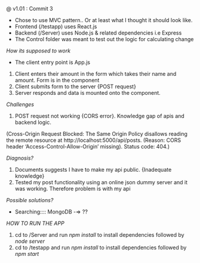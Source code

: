 @ v1.01 : Commit 3

- Chose to use MVC pattern.. Or at least what I thought it should look like. 
- Frontend (/testapp) uses React.js 
- Backend (/Server) uses Node.js & related dependencies i.e Express
- The Control folder was meant to test out the logic for calculating change

*How its supposed to work*
- The client entry point is App.js
 1. Client enters their amount in the form which takes their name and amount. Form is in the <VendingForm/> component
 2. Client submits form to the server {POST request}
 3. Server responds and data is mounted onto the <Change/> component.


 *Challenges*
 1. POST request not working {CORS error}. Knowledge gap of apis and backend logic.
 
 (Cross-Origin Request Blocked: The Same Origin Policy disallows reading the remote resource at http://localhost:5000/api/posts. (Reason: CORS header ‘Access-Control-Allow-Origin’ missing). Status code: 404.)

*Diagnosis?*
1. Documents suggests I have to make my api public. {Inadequate knowledge}
2. Tested my post functionality using an online json dummy server and it was working. Therefore problem is with my api

*Possible solutions?*
- Searching::::
MongoDB -=> ??


*HOW TO RUN THE APP*
1. cd to /Server and run _npm install_ to install dependencies followed by _node server_
2. cd to /testapp and run _npm install_ to install dependencies followed by _npm start_

